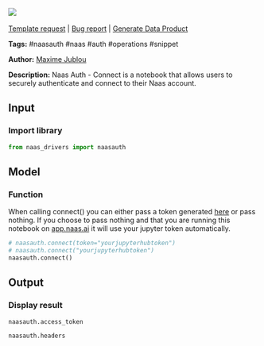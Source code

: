 <a href="https://app.naas.ai/user-redirect/naas/downloader?url=https://raw.githubusercontent.com/jupyter-naas/awesome-notebooks/master/Naas%20Auth/Naas_Auth_connect.ipynb" target="_parent"><img src="https://naasai-public.s3.eu-west-3.amazonaws.com/Open_in_Naas_Lab.svg"/></a><br><br><a href="https://github.com/jupyter-naas/awesome-notebooks/issues/new?assignees=&labels=&template=template-request.md&title=Tool+-+Action+of+the+notebook+">Template request</a> | <a href="https://github.com/jupyter-naas/awesome-notebooks/issues/new?assignees=&labels=bug&template=bug_report.md&title=Naas+Auth+-+Connect:+Error+short+description">Bug report</a> | <a href="https://app.naas.ai/user-redirect/naas/downloader?url=https://raw.githubusercontent.com/jupyter-naas/awesome-notebooks/master/Naas/Naas_Start_data_product.ipynb" target="_parent">Generate Data Product</a>

**Tags:** #naasauth #naas #auth #operations #snippet

**Author:** [Maxime Jublou](https://www.linkedin.com/in/maximejublou/)

**Description:** Naas Auth - Connect is a notebook that allows users to securely authenticate and connect to their Naas account.

## Input

### Import library


```python
from naas_drivers import naasauth
```

## Model

### Function

When calling connect() you can either pass a token generated [here](https://app.naas.ai/hub/token) or pass nothing. If you choose to pass nothing and that you are running this notebook on [app.naas.ai](https://app.naas.ai) it will use your jupyter token automatically.


```python
# naasauth.connect(token="yourjupyterhubtoken")
# naasauth.connect("yourjupyterhubtoken")
naasauth.connect()
```

## Output

### Display result


```python
naasauth.access_token
```


```python
naasauth.headers
```
